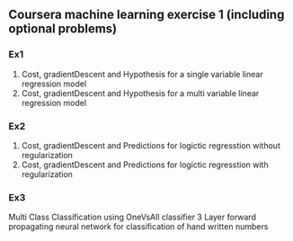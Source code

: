 ## Coursera machine learning exercise 1 (including optional problems)

### Ex1
1. Cost, gradientDescent and Hypothesis for a single variable linear regression model
2. Cost, gradientDescent and Hypothesis for a multi variable linear regression model

### Ex2
1. Cost, gradientDescent and Predictions for logictic regresstion without regularization
2. Cost, gradientDescent and Predictions for logictic regresstion with regularization

### Ex3
Multi Class Classification using OneVsAll classifier
3 Layer forward propagating neural network for classification of hand written numbers
